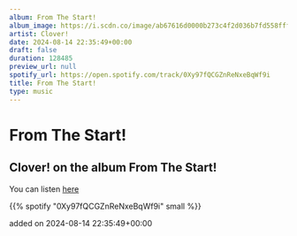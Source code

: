 ```yaml
---
album: From The Start!
album_image: https://i.scdn.co/image/ab67616d0000b273c4f2d036b7fd558fff31347c
artist: Clover!
date: 2024-08-14 22:35:49+00:00
draft: false
duration: 128485
preview_url: null
spotify_url: https://open.spotify.com/track/0Xy97fQCGZnReNxeBqWf9i
title: From The Start!
type: music
---
```



# From The Start!

## Clover! on the album From The Start!

You can listen [here](https://open.spotify.com/track/0Xy97fQCGZnReNxeBqWf9i)

{{% spotify "0Xy97fQCGZnReNxeBqWf9i" small %}}

added on 2024-08-14 22:35:49+00:00
